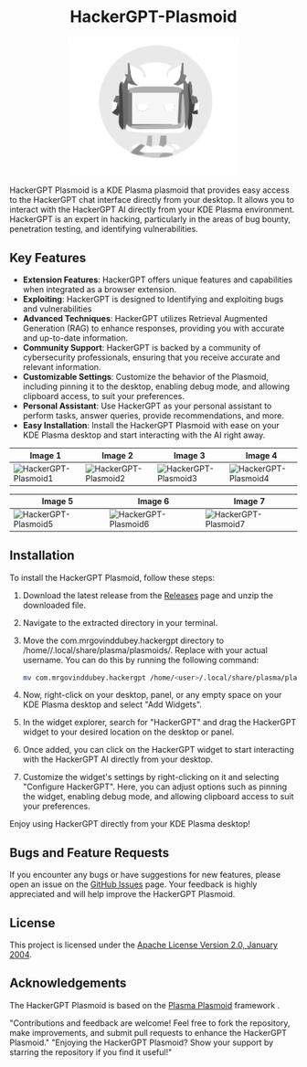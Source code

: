 <h1 align="center">HackerGPT-Plasmoid</h1>
<p align="center">
  <img src="https://github.com/MrGovindDubey/HackerGPT-Plasmoid/blob/Master/contents/ui/assets/logo.svg" alt="Alt Text" width="300"\>
</p>

HackerGPT Plasmoid is a KDE Plasma plasmoid that provides easy access to the HackerGPT chat interface directly from your desktop. It allows you to interact with the HackerGPT AI directly from your KDE Plasma environment. HackerGPT is an expert in hacking, particularly in the areas of bug bounty, penetration testing, and identifying vulnerabilities.



## Key Features

- **Extension Features**:  HackerGPT offers unique features and capabilities when integrated as a browser extension.
- **Exploiting**: HackerGPT is designed to Identifying and exploiting bugs and vulnerabilities
- **Advanced Techniques**: HackerGPT utilizes Retrieval Augmented Generation (RAG) to enhance responses, providing you with accurate and up-to-date information.
- **Community Support**: HackerGPT is backed by a community of cybersecurity professionals, ensuring that you receive accurate and relevant information.
- **Customizable Settings**: Customize the behavior of the Plasmoid, including pinning it to the desktop, enabling debug mode, and allowing clipboard access, to suit your preferences.
- **Personal Assistant**: Use HackerGPT as your personal assistant to perform tasks, answer queries, provide recommendations, and more.
- **Easy Installation**: Install the HackerGPT Plasmoid with ease on your KDE Plasma desktop and start interacting with the AI right away.

| Image 1 | Image 2 | Image 3 | Image 4 |
| ------- | ------- | ------- | ------- |
| ![HackerGPT-Plasmoid1](https://github.com/MrGovindDubey/HackerGPT-Plasmoid/assets/118271775/a8178dbe-d7ed-4ed1-ba96-2d6db4fea0e8) | ![HackerGPT-Plasmoid2](https://github.com/MrGovindDubey/HackerGPT-Plasmoid/assets/118271775/fa1b6b9f-bf24-4ab5-8545-47305608c4c6) | ![HackerGPT-Plasmoid3](https://github.com/MrGovindDubey/HackerGPT-Plasmoid/assets/118271775/09d6ef51-b39b-48d6-8578-392d5b20f3a0) | ![HackerGPT-Plasmoid4](https://github.com/MrGovindDubey/HackerGPT-Plasmoid/assets/118271775/96f299e1-9eb7-4a9b-891b-043a083843ef) |

| Image 5 | Image 6 | Image 7 |
| ------- | ------- | ------- |
| ![HackerGPT-Plasmoid5](https://github.com/MrGovindDubey/HackerGPT-Plasmoid/assets/118271775/ca1601dd-1b6e-4559-958a-fbdac46d28aa) | ![HackerGPT-Plasmoid6](https://github.com/MrGovindDubey/HackerGPT-Plasmoid/assets/118271775/4ce2cff4-cdd1-4cab-8029-3c0e69ac192f) | ![HackerGPT-Plasmoid7](https://github.com/MrGovindDubey/HackerGPT-Plasmoid/assets/118271775/392adb5b-aea7-4d4a-92da-38a2f693683d) |


## Installation

To install the HackerGPT Plasmoid, follow these steps:

1. Download the latest release from the [Releases](https://github.com/MrGovindDubey/HackerGPT-Plasmoid/releases) page and unzip the downloaded file.

2. Navigate to the extracted directory in your terminal.

3. Move the com.mrgovinddubey.hackergpt directory to /home/<user>/.local/share/plasma/plasmoids/. Replace <user> with your actual username. You can do this by running the following command:
    ```bash
    mv com.mrgovinddubey.hackergpt /home/<user>/.local/share/plasma/plasmoids/
    ```

4. Now, right-click on your desktop, panel, or any empty space on your KDE Plasma desktop and select "Add Widgets".

5. In the widget explorer, search for "HackerGPT" and drag the HackerGPT widget to your desired location on the desktop or panel.

6. Once added, you can click on the HackerGPT widget to start interacting with the HackerGPT AI directly from your desktop.

7. Customize the widget's settings by right-clicking on it and selecting "Configure HackerGPT". Here, you can adjust options such as pinning the widget, enabling debug mode, and allowing clipboard access to suit your preferences.

Enjoy using HackerGPT directly from your KDE Plasma desktop!

## Bugs and Feature Requests

If you encounter any bugs or have suggestions for new features, please open an issue on the [GitHub Issues](https://github.com/MrGovindDubey/HackerGPT-Plasmoid/issues) page. Your feedback is highly appreciated and will help improve the HackerGPT Plasmoid.

## License

This project is licensed under the [ Apache License Version 2.0, January 2004](LICENSE).

## Acknowledgements

The HackerGPT Plasmoid is based on the [Plasma Plasmoid](https://develop.kde.org/docs/plasma/getting-started/) framework .

"Contributions and feedback are welcome! Feel free to fork the repository, make improvements, and submit pull requests to enhance the HackerGPT Plasmoid."
"Enjoying the HackerGPT Plasmoid? Show your support by starring the repository if you find it useful!"







